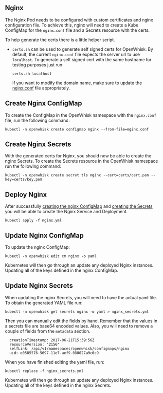Nginx
-----

The Nginx Pod needs to be configured with custom certificates
and nginx configuration file. To achieve this, nginx will need
to create a Kube ConfigMap for the `nginx.conf` file and a
Secrets resource with the certs.

To help generate the certs there is a little helper script.

* `certs.sh` can be used to generate self signed certs for OpenWhisk.
   By default, the current `nginx.conf` file expects the server url
   to use `localhost`. To generate a self signed cert with the same
   hostname for testing purposes just run:

   ```
   certs.sh localhost
   ```

   If you want to modify the domain name, make sure to update the
   [nginx.conf](nginx.conf) file appropriately.

## Create Nginx ConfigMap

To create the ConfigMap in the OpenWhisk namespace with the `nginx.conf`
file, run the following command:

```
kubectl -n openwhisk create configmap nginx --from-file=nginx.conf
```

## Create Nginx Secrets

With the generated certs for Nginx, you should now be able to create
the nginx Secrets. To create the Secrets resource in the OpenWhisk
namespace run the following command:

```
kubectl -n openwhisk create secret tls nginx --cert=certs/cert.pem --key=certs/key.pem
```

## Deploy Nginx

After successfully [creating the nginx ConfigMap](#create-nginx-configmap)
and [creating the Secrets](#create-nginx-secrets)
you will be able to create the Nginx Service and Deployment.

```
kubectl apply -f nginx.yml
```

## Update Nginx ConfigMap

To update the nginx ConfigMap:

```
kubectl -n openwhisk edit cm nginx -o yaml
```

Kubernetes will then go through an update any deployed Nginx
instances. Updating all of the keys defined in the nginx
ConfigMap.

## Update Nginx Secrets

When updating the nginx Secrets, you will need to have the
actual yaml file. To obtain the generated YAML file run:

```
kubectl -n openwhisk get secrets nginx -o yaml > nginx_secrets.yml
```

Then you can manually edit the fields by hand. Remember that the
values in a secrets file are base64 encoded values. Also, you
will need to remove a couple of fields from the `metadata` section.

```
  creationTimestamp: 2017-06-21T15:39:56Z
  resourceVersion: "2156"
  selfLink: /api/v1/namespaces/openwhisk/configmaps/nginx
  uid: e0585576-5697-11e7-aef9-080027a9c6c9
```

When you have finished editing the yaml file, run:

```
kubectl replace -f nginx_secrets.yml
```

Kubernetes will then go through an update any deployed Nginx
instances. Updating all of the keys defined in the nginx
Secrets.
